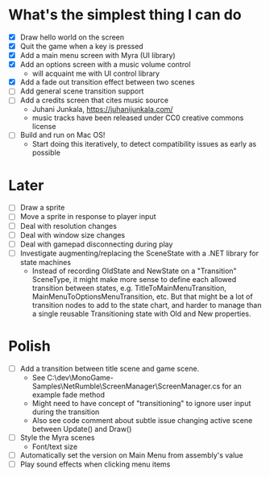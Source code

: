 # What's the simplest thing I can do
- [X] Draw hello world on the screen
- [X] Quit the game when a key is pressed
- [X] Add a main menu screen with Myra (UI library)
- [X] Add an options screen with a music volume control
  - will acquaint me with UI control library
- [X] Add a fade out transition effect between two scenes
- [ ] Add general scene transition support
- [ ] Add a credits screen that cites music source
  - Juhani Junkala, https://juhanijunkala.com/
  - music tracks have been released under CC0 creative commons license
- [ ] Build and run on Mac OS!
  - Start doing this iteratively, to detect compatibility issues as early as possible

# Later
- [ ] Draw a sprite
- [ ] Move a sprite in response to player input
- [ ] Deal with resolution changes
- [ ] Deal with window size changes
- [ ] Deal with gamepad disconnecting during play
- [ ] Investigate augmenting/replacing the SceneState with a .NET library for state machines
  - Instead of recording OldState and NewState on a "Transition" SceneType, it might make more sense
    to define each allowed transition between states, e.g. TitleToMainMenuTransition, MainMenuToOptionsMenuTransition,
    etc. But that might be a lot of transition nodes to add to the state chart, and harder to manage than a
    single reusable Transitioning state with Old and New properties.


# Polish
- [ ] Add a transition between title scene and game scene.
  - See C:\dev\MonoGame-Samples\NetRumble\ScreenManager\ScreenManager.cs for an example fade method
  - Might need to have concept of "transitioning" to ignore user input during the transition
  - Also see code comment about subtle issue changing active scene between Update() and Draw()
- [ ] Style the Myra scenes
  - Font/text size
- [ ] Automatically set the version on Main Menu from assembly's value
- [ ] Play sound effects when clicking menu items